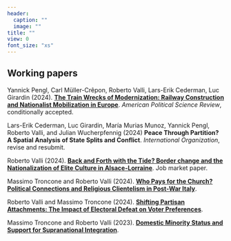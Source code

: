 ```yaml
---
header:
  caption: ""
  image: ""
title: ""
view: 0
font_size: "xs"
---
```


## Working papers

Yannick Pengl, Carl Müller-Crêpon, Roberto Valli, Lars-Erik Cederman, Luc Girardin (2024). **[The Train Wrecks of Modernization: Railway Construction and Nationalist Mobilization in Europe](/files/train_wrecks_2023.pdf)**. _American Political Science Review_, conditionally accepted.

Lars-Erik Cederman, Luc Girardin, María Murias Munoz, Yannick Pengl, Roberto Valli, and Julian Wucherpfennig (2024) **Peace Through Partition? A Spatial Analysis of State Splits and Conflict**. _International Organization_, revise and resubmit.

Roberto Valli (2024). **[Back and Forth with the Tide? Border change and the Nationalization of Elite Culture in Alsace-Lorraine](https://doi.org/10.31219/osf.io/cqr68)**. Job market paper.

Massimo Troncone and Roberto Valli (2024). **[Who Pays for the Church? Political Connections and Religious Clientelism in Post-War Italy](https://doi.org/10.31219/osf.io/nsyc3)**. 

Roberto Valli and Massimo Troncone (2024). **[Shifting Partisan Attachments: The Impact of Electoral Defeat on Voter Preferences](https://doi.org/10.31219/osf.io/rz4tu)**. 
  
Massimo Troncone and Roberto Valli (2023). **[Domestic Minority Status and Support for Supranational Integration](https://doi.org/10.31219/osf.io/3zhtg)**.

